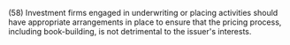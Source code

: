 (58) Investment firms engaged in underwriting or placing activities should have appropriate arrangements in place to ensure that the pricing process, including book-building, is not detrimental to the issuer's interests.